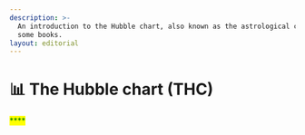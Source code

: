 ```yaml
---
description: >-
  An introduction to the Hubble chart, also known as the astrological chart in
  some books.
layout: editorial
---
```


# 📊 The Hubble chart (THC)

<mark style="color:green;">****</mark>
